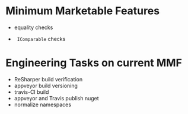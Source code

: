 Minimum Marketable Features
====
* equality checks
- ` IComparable` checks

Engineering Tasks on current MMF
====
- ReSharper build verification
- appveyor build versioning
- travis-CI build
- appveyor and Travis publish nuget
- normalize namespaces
